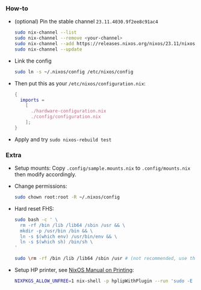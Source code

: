 ### How-to

- (optional) Pin the stable channel `23.11.4030.9f2ee8c91ac4`

  ```sh
  sudo nix-channel --list
  sudo nix-channel --remove <your-channel>
  sudo nix-channel --add https://releases.nixos.org/nixos/23.11/nixos-23.11.4030.9f2ee8c91ac4/nixexprs.tar.xz nixos
  sudo nix-channel --update
  ```

- Link the config
  ```sh
  sudo ln -s ~/.nixos/config /etc/nixos/config
  ```

- Then put this as your `/etc/nixos/configuration.nix`:

  ```nix
  {
    imports =
      [
        ./hardware-configuration.nix
        ./config/configuration.nix
      ];
  }
  ```

- Apply and try `sudo nixos-rebuild test`

### Extra

- Setup mounts: Copy `.config/sample.mounts.nix` to `.config/mounts.nix`
  then modify accordingly.

- Change permissions:

  ```sh
  sudo chown root:root -R ~/.nixos/config
  ```

- Hard reset FHS:

  ```sh
  sudo bash -c ' \
    rm -rf /bin /lib /lib64 /sbin /usr && \
    mkdir -p /usr/bin /bin && \
    ln -s $(which env) /usr/bin/env && \
    ln -s $(which sh) /bin/sh \
  '

  sudo \rm -rf /bin /lib /lib64 /sbin /usr # (not recommended, use the one above)
  ```

- Setup HP printer, see [NixOS Manual on Printing](https://nixos.wiki/wiki/Printing):

  ```sh
  NIXPKGS_ALLOW_UNFREE=1 nix-shell -p hplipWithPlugin --run 'sudo -E hp-setup'
  ```
